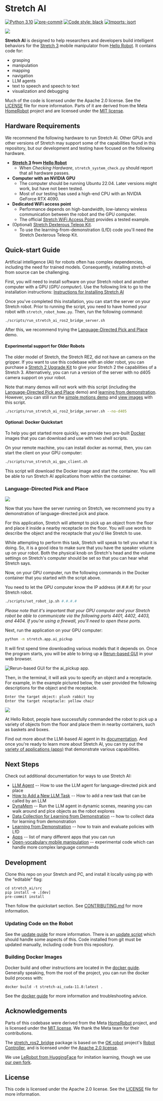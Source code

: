 # Stretch AI

[![Python 3.10](https://img.shields.io/badge/python-3.10-blue.svg)](https://www.python.org/downloads/release/python-3100/)
[![pre-commit](https://img.shields.io/badge/pre--commit-enabled-brightgreen?logo=pre-commit&logoColor=white)](https://github.com/pre-commit/pre-commit)
[![Code style: black](https://img.shields.io/badge/code%20style-black-000000.svg)](https://github.com/psf/black)
[![Imports: isort](https://img.shields.io/badge/%20imports-isort-%231674b1?style=flat)](https://timothycrosley.github.io/isort/)

![](./docs/images/PickPlaceFullTask.gif)

**Stretch AI** is designed to help researchers and developers build intelligent behaviors for the [Stretch 3](https://hello-robot.com/stretch-3-product) mobile manipulator from [Hello Robot](https://hello-robot.com/). It contains code for:

- grasping
- manipulation
- mapping
- navigation
- LLM agents
- text to speech and speech to text
- visualization and debugging

Much of the code is licensed under the Apache 2.0 license. See the [LICENSE](LICENSE) file for more information. Parts of it are derived from the Meta [HomeRobot](https://github.com/facebookresearch/home-robot) project and are licensed under the [MIT license](META_LICENSE).

## Hardware Requirements

We recommend the following hardware to run Stretch AI. Other GPUs and other versions of Stretch may support some of the capabilities found in this repository, but our development and testing have focused on the following hardware.

- **[Stretch 3](https://hello-robot.com/stretch-3-product) from [Hello Robot](https://hello-robot.com/)**
  - When *Checking Hardware*, `stretch_system_check.py` should report that all hardware passes.
- **Computer with an NVIDIA GPU**
  - The computer should be running Ubuntu 22.04. Later versions might work, but have not been tested.
  - Most of our testing has used a high-end CPU with an NVIDIA GeForce RTX 4090.
- **Dedicated WiFi access point**
  - Performance depends on high-bandwidth, low-latency wireless communication between the robot and the GPU computer.
  - The official [Stretch WiFi Access Point](https://hello-robot.com/stretch-access-point) provides a tested example.
- (Optional) [Stretch Dexterous Teleop Kit](https://hello-robot.com/stretch-dex-teleop-kit).
  - To use the learning-from-demonstration (LfD) code you'll need the Stretch Dexterous Teleop Kit.

## Quick-start Guide

Artificial intelligence (AI) for robots often has complex dependencies, including the need for trained models. Consequently, installing *stretch-ai* from source can be challenging.

First, you will need to install software on your Stretch robot and another computer with a GPU (*GPU computer*). Use the following link to go to the installation instructions: [Instructions for Installing Stretch AI](https://github.com/hello-robot/stretch_ai/blob/main/docs/start_with_docker_plus_virtenv.md)

Once you've completed this installation, you can start the server on your Stretch robot.  Prior to running the script, you need to have homed your robot with `stretch_robot_home.py`. Then, run the following command:

```bash
./scripts/run_stretch_ai_ros2_bridge_server.sh
```

After this, we recommend trying the [Language-Directed Pick and Place](#language-directed-pick-and-place) demo.

#### Experimental support for Older Robots

The older model of Stretch, the Stretch RE2, did not have an camera on the gripper. If you want to use this codebase with an older robot, you can purchase a [Stretch 2 Upgrade Kit](https://hello-robot.com/stretch-2-upgrade) to give your Stretch 2 the capabilities of a Stretch 3. Alternatively, you can run a version of the server with no d405 camera support on your robot.

Note that many demos will not work with this script (including the [Language-Directed Pick and Place](#language-directed-pick-and-place) demo) and [learning from demonstration](docs/learning_from_demonstration.md). However, you can still run the [simple motions demo](examples/simple_motions.py) and [view images](#visualization-and-streaming-video) with this script.

```bash
./scripts/run_stretch_ai_ros2_bridge_server.sh --no-d405
```

#### Optional: Docker Quickstart

To help you get started more quickly, we provide two pre-built [Docker](<https://en.wikipedia.org/wiki/Docker_(software)>) images that you can download and use with two shell scripts.

On your remote machine, you can install docker as normal, then, you can start the client on your GPU computer:

```bash
./scripts/run_stretch_ai_gpu_client.sh
```

This script will download the Docker image and start the container. You will be able to run Stretch AI applications from within the container.

### Language-Directed Pick and Place

![](./docs/images/orangecupinbox.gif)

Now that you have the server running on Stretch, we recommend you try a demonstration of language-directed pick and place.

For this application, Stretch will attempt to pick up an object from the floor and place it inside a nearby receptacle on the floor. You will use words to describe the object and the receptacle that you'd like Stretch to use.

While attempting to perform this task, Stretch will speak to tell you what it is doing. So, it is a good idea to make sure that you have the speaker volume up on your robot. Both the physical knob on Stretch's head and the volume settings on Stretch's computer should be set so that you can hear what Stretch says.

Now, on your GPU computer, run the following commands in the Docker container that you started with the script above.

You need to let the GPU computer know the IP address (#.#.#.#) for your Stretch robot.

```bash
./scripts/set_robot_ip.sh #.#.#.#
```

*Please note that it's important that your GPU computer and your Stretch robot be able to communicate via the following ports 4401, 4402, 4403, and 4404. If you're using a firewall, you'll need to open these ports.*

Next, run the application on your GPU computer:

```bash
python -m stretch.app.ai_pickup
```

It will first spend time downloading various models that it depends on. Once the program starts, you will be able to bring up a [Rerun-based GUI](https://rerun.io/) in your web browser.

![Rerun-based GUI for the ai_pickup app.](docs/images/rerun_example.png)

Then, in the terminal, it will ask you to specify an object and a receptacle. For example, in the example pictured below, the user provided the following descriptions for the object and the receptacle.

```
Enter the target object: plush rabbit toy
Enter the target receptacle: yellow chair 
```

![](./docs/images/RabbitChair.gif)

At Hello Robot, people have successfully commanded the robot to pick up a variety of objects from the floor and place them in nearby containers, such as baskets and boxes.

Find out more about the LLM-based AI agent in its [documentation](docs/llm_agent.md). And once you're ready to learn more about Stretch AI, you can try out the [variety of applications (apps)](docs/apps.md) that demonstrate various capabilities.

## Next Steps

Check out additional documentation for ways to use Stretch AI:

  - [LLM Agent](docs/llm_agent.md) -- How to use the LLM agent for language-directed pick and place
  - [How to Add a New LLM Task](docs/adding_a_new_task.md) -- How to add a new task that can be called by an LLM
  - [DynaMem](docs/dynamem.md) -- Run the LLM agent in dynamic scenes, meaning you can walk around and plce objects as the robot explores
  - [Data Collection for Learning from Demonstration](docs/data_collection.md) -- how to collect data for learning from demonstration
  - [Learning from Demonstration](docs/learning_from_demonstration.md)  -- how to train and evaluate policies with LfD
  - [Apps](docs/apps.md) -- list of many different apps that you can run
  - [Open-vocabulary mobile manipulation](docs/ovmm.md) -- experimental code which can handle more complex language commands

## Development

Clone this repo on your Stretch and PC, and install it locally using pip with the "editable" flag:

```
cd stretch_ai/src
pip install -e .[dev]
pre-commit install
```

Then follow the quickstart section. See [CONTRIBUTING.md](CONTRIBUTING.md) for more information.

### Updating Code on the Robot

See the [update guide](docs/update.md) for more information. There is an [update script](scripts.update.sh) which should handle some aspects of this. Code installed from git must be updated manually, including code from this repository.

### Building Docker Images

Docker build and other instructions are located in the [docker guide](docs/docker.md). Generally speaking, from the root of the project, you can run the docker build process with:

```
docker build -t stretch-ai_cuda-11.8:latest .
```

See the [docker guide](docs/docker.md) for more information and troubleshooting advice.

## Acknowledgements

Parts of this codebase were derived from the Meta [HomeRobot](https://github.com/facebookresearch/home-robot) project, and is licensed under the [MIT license](META_LICENSE). We thank the Meta team for their contributions.

The [stretch_ros2_bridge](src/stretch_ros2_bridge) package is based on the [OK robot](https://github.com/ok-robot/ok-robot) project's [Robot Controller](https://github.com/NYU-robot-learning/robot-controller/), and is licensed under the [Apache 2.0 license](src/stretch_ros2_bridge/LICENSE).

We use [LeRobot from HuggingFace](https://github.com/huggingface/lerobot) for imitation learning, though we use [our own fork](https://github.com/hello-robot/lerobot).

## License

This code is licensed under the Apache 2.0 license. See the [LICENSE](LICENSE) file for more information.
